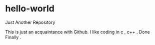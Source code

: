 # hello-world
Just Another Repository

This is just an acquaintance with Github.
I like coding in c , c++ .
Done Finally .
